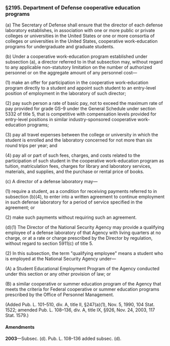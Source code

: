 ### §2195. Department of Defense cooperative education programs ###

(a) The Secretary of Defense shall ensure that the director of each defense laboratory establishes, in association with one or more public or private colleges or universities in the United States or one or more consortia of colleges or universities in the United States, cooperative work-education programs for undergraduate and graduate students.

(b) Under a cooperative work-education program established under subsection (a), a director referred to in that subsection may, without regard to any applicable non-statutory limitation on the number of authorized personnel or on the aggregate amount of any personnel cost—

(1) make an offer for participation in the cooperative work-education program directly to a student and appoint such student to an entry-level position of employment in the laboratory of such director;

(2) pay such person a rate of basic pay, not to exceed the maximum rate of pay provided for grade GS–9 under the General Schedule under section 5332 of title 5, that is competitive with compensation levels provided for entry-level positions in similar industry-sponsored cooperative work-education programs;

(3) pay all travel expenses between the college or university in which the student is enrolled and the laboratory concerned for not more than six round trips per year; and

(4) pay all or part of such fees, charges, and costs related to the participation of such student in the cooperative work-education program as tuition, matriculation fees, charges for library and laboratory services, materials, and supplies, and the purchase or rental price of books.

(c) A director of a defense laboratory may—

(1) require a student, as a condition for receiving payments referred to in subsection (b)(4), to enter into a written agreement to continue employment in such defense laboratory for a period of service specified in the agreement; or

(2) make such payments without requiring such an agreement.

(d)(1) The Director of the National Security Agency may provide a qualifying employee of a defense laboratory of that Agency with living quarters at no charge, or at a rate or charge prescribed by the Director by regulation, without regard to section 5911(c) of title 5.

(2) In this subsection, the term "qualifying employee" means a student who is employed at the National Security Agency under—

(A) a Student Educational Employment Program of the Agency conducted under this section or any other provision of law; or

(B) a similar cooperative or summer education program of the Agency that meets the criteria for Federal cooperative or summer education programs prescribed by the Office of Personnel Management.

(Added Pub. L. 101–510, div. A, title II, §247(a)(1), Nov. 5, 1990, 104 Stat. 1522; amended Pub. L. 108–136, div. A, title IX, §926, Nov. 24, 2003, 117 Stat. 1579.)

#### Amendments ####

**2003**—Subsec. (d). Pub. L. 108–136 added subsec. (d).